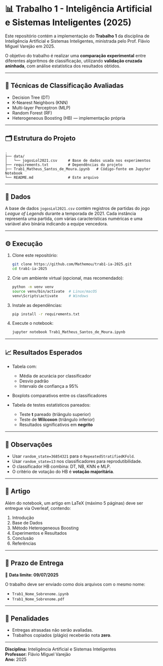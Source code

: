 # 📊 Trabalho 1 - Inteligência Artificial e Sistemas Inteligentes (2025)

Este repositório contém a implementação do **Trabalho 1** da disciplina de Inteligência Artificial e Sistemas Inteligentes, ministrada pelo Prof. Flávio Miguel Varejão em 2025.

O objetivo do trabalho é realizar uma **comparação experimental** entre diferentes algoritmos de classificação, utilizando **validação cruzada aninhada**, com análise estatística dos resultados obtidos.

---

## 🧠 Técnicas de Classificação Avaliadas

- Decision Tree (DT)
- K-Nearest Neighbors (KNN)
- Multi-layer Perceptron (MLP)
- Random Forest (RF)
- Heterogeneous Boosting (HB) — implementação própria

---

## 🗂 Estrutura do Projeto

```
.
├── data/
│   └── jogosLol2021.csv     # Base de dados usada nos experimentos
├── requirements.txt         # Dependências do projeto
├── Trab1_Matheus_Santos_de_Moura.ipynb   # Código-fonte em Jupyter Notebook
└── README.md                # Este arquivo
```

---

## 📁 Dados

A base de dados `jogosLol2021.csv` contém registros de partidas do jogo *League of Legends* durante a temporada de 2021. Cada instância representa uma partida, com várias características numéricas e uma variável alvo binária indicando a equipe vencedora.

---

## ⚙️ Execução

1. Clone este repositório:
   ```bash
   git clone https://github.com/Mathemou/trab1-ia-2025.git
   cd trab1-ia-2025
   ```

2. Crie um ambiente virtual (opcional, mas recomendado):
   ```bash
   python -m venv venv
   source venv/bin/activate  # Linux/macOS
   venv\Scripts\activate     # Windows
   ```

3. Instale as dependências:
   ```bash
   pip install -r requirements.txt
   ```

4. Execute o notebook:
   ```bash
   jupyter notebook Trab1_Matheus_Santos_de_Moura.ipynb
   ```

---

## 📈 Resultados Esperados

- Tabela com:
  - Média de acurácia por classificador
  - Desvio padrão
  - Intervalo de confiança a 95%

- Boxplots comparativos entre os classificadores

- Tabela de testes estatísticos pareados:
  - Teste **t** pareado (triângulo superior)
  - Teste de **Wilcoxon** (triângulo inferior)
  - Resultados significativos em **negrito**

---

## 📝 Observações

- Usar `random_state=36854321` para o `RepeatedStratifiedKFold`.
- Usar `random_state=13` nos classificadores para reprodutibilidade.
- O classificador HB combina: DT, NB, KNN e MLP.
- O critério de votação do HB é **votação majoritária**.

---

## 📄 Artigo

Além do notebook, um artigo em LaTeX (máximo 5 páginas) deve ser entregue via Overleaf, contendo:
1. Introdução
2. Base de Dados
3. Método Heterogeneous Boosting
4. Experimentos e Resultados
5. Conclusão
6. Referências

---

## 📅 Prazo de Entrega

📌 **Data limite: 09/07/2025**

O trabalho deve ser enviado como dois arquivos com o mesmo nome:
- `Trab1_Nome_Sobrenome.ipynb`
- `Trab1_Nome_Sobrenome.pdf`

---

## 🚫 Penalidades

- Entregas atrasadas não serão avaliadas.
- Trabalhos copiados (plágio) receberão nota **zero**.

---

**Disciplina:** Inteligência Artificial e Sistemas Inteligentes  
**Professor:** Flávio Miguel Varejão  
**Ano:** 2025
